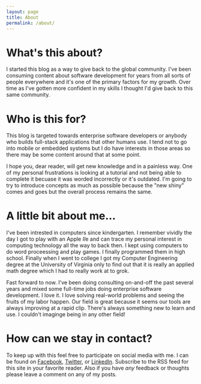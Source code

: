 ```yaml
---
layout: page
title: About
permalink: /about/
---
```

# What's this about?
I started this blog as a way to give back to the global community.  I've been consuming content about software development for years from all sorts of people everywhere and it's one of the primary factors for my growth.  Over time as I've gotten more confident in my skills I thought I'd give back to this same community.

# Who is this for?
This blog is targeted towards enterprise software developers or anybody who builds full-stack applications that other humans use.  I tend not to go into mobile or embedded systems but I do have interests in those areas so there may be some content around that at some point.

I hope you, dear reader, will get new knowledge and in a painless way.  One of my personal frustrations is looking at a tutorial and not being able to complete it becuase it was worded incorrectly or it's outdated.  I'm going to try to introduce concepts as much as possible because the "new shiny" comes and goes but the overall process remains the same.

# A little bit about me...
I've been intrested in computers since kindergarten.  I remember vividly the day I got to play with an Apple *II*e and can trace my personal interest in computing technology all the way to back then.  I kept using computers to do word proceessing and play games.  I finally programmed them in high school.  Finally when I went to college I got my Computer Engineering degree at the University of Virginia only to find out that it is really an applied math degree which I had to really work at to grok.

Fast forward to now.  I've been doing consulting on-and-off the past several years and mixed some full-time jobs doing enterprise software development.  I love it.  I love solving real-world problems and seeing the fruits of my labor happen.  Our field is great because it seems our tools are always improving at a rapid clip.  There's always something new to learn and use.  I couldn't imaginge being in any other field!

# How can we stay in contact?
To keep up with this feel free to participate on social media with me.  I can be found on [Facebook](https://www.facebook.com/yhippa), [Twitter](https://twitter.com/Yhippa), or [LinkedIn](https://www.linkedin.com/in/richardyhip/).  Subscribe to the RSS feed for this site in your favorite reader.  Also if you have *any* feedback or thoughts please leave a comment on any of my posts.